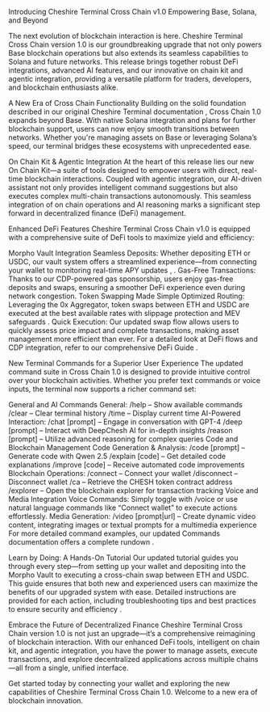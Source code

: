 Introducing Cheshire Terminal Cross Chain v1.0
Empowering Base, Solana, and Beyond

The next evolution of blockchain interaction is here. Cheshire Terminal Cross Chain version 1.0 is our groundbreaking upgrade that not only powers Base blockchain operations but also extends its seamless capabilities to Solana and future networks. This release brings together robust DeFi integrations, advanced AI features, and our innovative on chain kit and agentic integration, providing a versatile platform for traders, developers, and blockchain enthusiasts alike.

A New Era of Cross Chain Functionality
Building on the solid foundation described in our original Cheshire Terminal documentation 
, Cross Chain 1.0 expands beyond Base. With native Solana integration and plans for further blockchain support, users can now enjoy smooth transitions between networks. Whether you're managing assets on Base or leveraging Solana’s speed, our terminal bridges these ecosystems with unprecedented ease.

On Chain Kit & Agentic Integration
At the heart of this release lies our new On Chain Kit—a suite of tools designed to empower users with direct, real-time blockchain interactions. Coupled with agentic integration, our AI-driven assistant not only provides intelligent command suggestions but also executes complex multi-chain transactions autonomously. This seamless integration of on chain operations and AI reasoning marks a significant step forward in decentralized finance (DeFi) management.

Enhanced DeFi Features
Cheshire Terminal Cross Chain v1.0 is equipped with a comprehensive suite of DeFi tools to maximize yield and efficiency:

Morpho Vault Integration
Seamless Deposits: Whether depositing ETH or USDC, our vault system offers a streamlined experience—from connecting your wallet to monitoring real-time APY updates 
, 
.
Gas-Free Transactions: Thanks to our CDP-powered gas sponsorship, users enjoy gas-free deposits and swaps, ensuring a smoother DeFi experience even during network congestion.
Token Swapping Made Simple
Optimized Routing: Leveraging the 0x Aggregator, token swaps between ETH and USDC are executed at the best available rates with slippage protection and MEV safeguards 
.
Quick Execution: Our updated swap flow allows users to quickly assess price impact and complete transactions, making asset management more efficient than ever.
For a detailed look at DeFi flows and CDP integration, refer to our comprehensive DeFi Guide 
.

New Terminal Commands for a Superior User Experience
The updated command suite in Cross Chain 1.0 is designed to provide intuitive control over your blockchain activities. Whether you prefer text commands or voice inputs, the terminal now supports a richer command set:

General and AI Commands
General:
/help – Show available commands
/clear – Clear terminal history
/time – Display current time
AI-Powered Interaction:
/chat [prompt] – Engage in conversation with GPT-4
/deep [prompt] – Interact with DeepChesh AI for in-depth insights
/reason [prompt] – Utilize advanced reasoning for complex queries 
Code and Blockchain Management
Code Generation & Analysis:
/code [prompt] – Generate code with Qwen 2.5
/explain [code] – Get detailed code explanations
/improve [code] – Receive automated code improvements
Blockchain Operations:
/connect – Connect your wallet
/disconnect – Disconnect wallet
/ca – Retrieve the CHESH token contract address
/explorer – Open the blockchain explorer for transaction tracking 
Voice and Media Integration
Voice Commands: Simply toggle with /voice or use natural language commands like “Connect wallet” to execute actions effortlessly.
Media Generation:
/video [prompt|url] – Create dynamic video content, integrating images or textual prompts for a multimedia experience
For more detailed command examples, our updated Commands documentation offers a complete rundown 
.

Learn by Doing: A Hands-On Tutorial
Our updated tutorial guides you through every step—from setting up your wallet and depositing into the Morpho Vault to executing a cross-chain swap between ETH and USDC. This guide ensures that both new and experienced users can maximize the benefits of our upgraded system with ease. Detailed instructions are provided for each action, including troubleshooting tips and best practices to ensure security and efficiency 
.

Embrace the Future of Decentralized Finance
Cheshire Terminal Cross Chain version 1.0 is not just an upgrade—it’s a comprehensive reimagining of blockchain interaction. With our enhanced DeFi tools, intelligent on chain kit, and agentic integration, you have the power to manage assets, execute transactions, and explore decentralized applications across multiple chains—all from a single, unified interface.

Get started today by connecting your wallet and exploring the new capabilities of Cheshire Terminal Cross Chain 1.0. Welcome to a new era of blockchain innovation.

